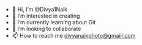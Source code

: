 - 👋 Hi, I’m @Divya1Naik
- 👀 I’m interested in creating
- 🌱 I’m currently learning about Git
- 💞️ I’m looking to collaborate 
- 📫 How to reach me divyanaikphoto@gmaiil.com

<!---
Divya1Naik/Divya1Naik is a ✨ special ✨ repository because its `README.md` (this file) appears on your GitHub profile.
You can click the Preview link to take a look at your changes.
--->
